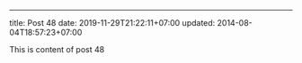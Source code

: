 ---
title: Post 48
date: 2019-11-29T21:22:11+07:00
updated: 2014-08-04T18:57:23+07:00

This is content of post 48